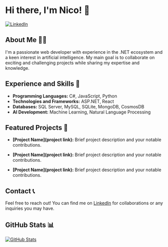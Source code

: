 # Hi there, I'm Nico! 👋

[![LinkedIn](https://img.shields.io/badge/LinkedIn-Connect-blue?style=flat-square&logo=linkedin)](https://www.linkedin.com/in/nruizneiman/)

## About Me 🙋‍♂️

I'm a passionate web developer with experience in the .NET ecosystem and a keen interest in artificial intelligence. My main goal is to collaborate on exciting and challenging projects while sharing my expertise and knowledge.

## Experience and Skills 💼

- **Programming Languages:** C#, JavaScript, Python
- **Technologies and Frameworks:** ASP.NET, React
- **Databases:** SQL Server, MySQL, SQLite, MongoDB, CosmosDB
- **AI Development:** Machine Learning, Natural Language Processing

## Featured Projects 🚀

- **[Project Name](project link):** Brief project description and your notable contributions.

- **[Project Name](project link):** Brief project description and your notable contributions.

- **[Project Name](project link):** Brief project description and your notable contributions.

## Contact 📞

Feel free to reach out! You can find me on [LinkedIn](https://www.linkedin.com/in/nruizneiman/) for collaborations or any inquiries you may have.

## GitHub Stats 📊

[![GitHub Stats](https://github-readme-stats.vercel.app/api?username=nruizneiman&show_icons=true&theme=dark)](https://github.com/nruizneiman)

